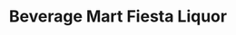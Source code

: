 ---
title: "Beverage Mart Fiesta Liquor"
url: /houston/beverage-mart-fiesta-liquor/
shop: alcohol
---